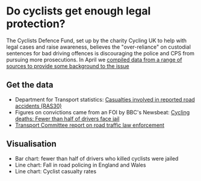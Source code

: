 # Do cyclists get enough legal protection?

The Cyclists Defence Fund, set up by the charity Cycling UK to help with legal cases and raise awareness, believes the "over-reliance" on custodial sentences for bad driving offences is discouraging the police and CPS from pursuing more prosecutions. In April we [compiled data from a range of sources to provide some background to the issue](http://www.bbc.co.uk/news/uk-england-37307463)

## Get the data

* Department for Transport statistics: [Casualties involved in reported road accidents (RAS30)](https://www.gov.uk/government/statistical-data-sets/ras30-reported-casualties-in-road-accidents#table-ras30053)
* Figures on convictions came from an FOI by BBC's Newsbeat: [Cycling deaths: Fewer than half of drivers face jail](http://www.bbc.co.uk/newsbeat/article/28345522/cycling-deaths-fewer-than-half-of-drivers-face-jail)
* [Transport Committee report on road traffic law enforcement](https://www.parliament.uk/business/committees/committees-a-z/commons-select/transport-committee/news-parliament-2015/road-traffic-law-enforcement-report-published-15-16/)

## Visualisation

* Bar chart: fewer than half of drivers who killed cyclists were jailed
* Line chart: Fall in road policing in England and Wales
* Line chart: Cyclist casualty rates
